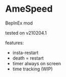 # AmeSpeed

BepInEx mod

tested on v210204.1


features:
- insta-restart
- death = restart
- timer always on screen
- time tracking (WIP)
